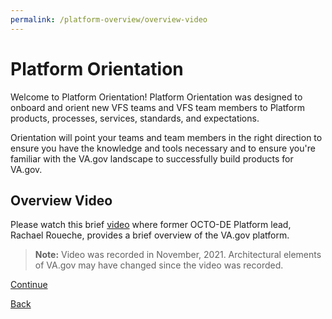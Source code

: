 ```yaml
---
permalink: /platform-overview/overview-video
---
```


# Platform Orientation

Welcome to Platform Orientation! Platform Orientation was designed to onboard and orient new VFS teams and VFS team members to Platform products, processes, services, standards, and expectations.

Orientation will point your teams and team members in the right direction to ensure you have the knowledge and tools necessary and to ensure you're familiar with the VA.gov landscape to successfully build products for VA.gov.

## Overview Video

Please watch this brief [video](https://www.youtube.com/embed/0cc-VdfI4Q8) where former OCTO-DE Platform lead, Rachael Roueche, provides a brief overview of the VA.gov platform.

> **Note:** Video was recorded in November, 2021. Architectural elements of VA.gov may have changed since the video was recorded.

[Continue](./2_WELCOME.md)

[Back](../account-setup/4_VFS_ROSTER.md)
